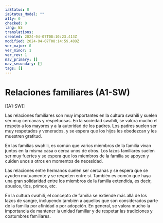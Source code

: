 ```yaml
---
iaStatus: 0
iaStatus_Model: ""
a11y: 0
checked: 0
lang: ES
translations: 
created: 2024-04-07T08:10:23.413Z
modified: 2024-04-07T08:14:59.409Z
ver_major: 0
ver_minor: 1
ver_rev: 1
nav_primary: []
nav_secondary: []
tags: []
---
```

# Relaciones familiares (A1-SW)

[[A1-SW]]

Las relaciones familiares son muy importantes en la cultura swahili y suelen ser muy cercanas y respetuosas. En la sociedad swahili, se valora mucho el respeto a los mayores y a la autoridad de los padres. Los padres suelen ser muy respetados y venerados, y se espera que los hijos les obedezcan y les muestren gratitud.

En las familias swahili, es común que varios miembros de la familia vivan juntos en la misma casa o cerca unos de otros. Los lazos familiares suelen ser muy fuertes y se espera que los miembros de la familia se apoyen y cuiden unos a otros en momentos de necesidad.

Las relaciones entre hermanos suelen ser cercanas y se espera que se ayuden mutuamente y se respeten entre sí. También es común que haya una gran solidaridad entre los miembros de la familia extendida, es decir, abuelos, tíos, primos, etc.

En la cultura swahili, el concepto de familia se extiende más allá de los lazos de sangre, incluyendo también a aquellos que son considerados parte de la familia por afinidad o por adopción. En general, se valora mucho la importancia de mantener la unidad familiar y de respetar las tradiciones y costumbres familiares.
